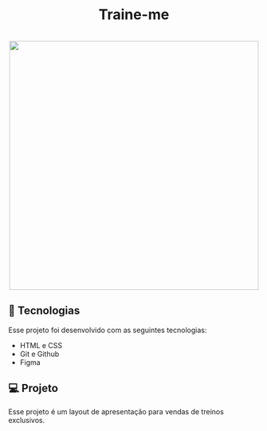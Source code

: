 
<h1 align="center"> Traine-me </h1>

<br>

<div align="center">
<img src="https://github.com/LilianGraciano/Moveis-planejados/assets/147550994/a118b686-2737-47a1-9ad3-e2092ca1c04b"  width="500px"/>
</div>



## 🚀 Tecnologias

Esse projeto foi desenvolvido com as seguintes tecnologias:

- HTML e CSS
- Git e Github
- Figma

## 💻 Projeto

Esse projeto é um layout de apresentação para vendas de treinos exclusivos.
